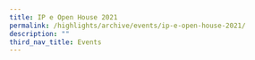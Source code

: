 ```yaml
---
title: IP e Open House 2021
permalink: /highlights/archive/events/ip-e-open-house-2021/
description: ""
third_nav_title: Events
---
```

